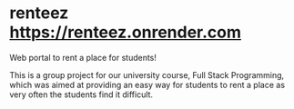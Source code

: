 # renteez https://renteez.onrender.com
Web portal to rent a place for students!

This is a group project for our university course, Full Stack Programming, which was aimed at providing an easy way for students to rent a place as very often the students find it difficult.

